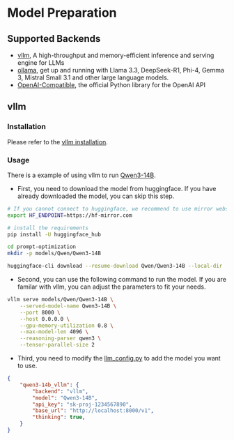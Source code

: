 # Model Preparation

## Supported Backends
- [vllm](https://docs.vllm.ai/en/latest/getting_started/quickstart.html), A high-throughput and memory-efficient inference and serving engine for LLMs
- [ollama](https://ollama.com/), get up and running with Llama 3.3, DeepSeek-R1, Phi-4, Gemma 3, Mistral Small 3.1 and other large language models.
- [OpenAI-Compatible](https://github.com/openai/openai-python), the official Python library for the OpenAI API

## vllm
### Installation
Please refer to the [vllm installation](https://docs.vllm.ai/en/latest/getting_started/installation/index.html).
### Usage
There is a example of using vllm to run [Qwen3-14B](https://huggingface.co/Qwen/Qwen3-14B).  
- First, you need to download the model from huggingface. If you have already downloaded the model, you can skip this step.
```bash
# If you cannot connect to huggingface, we recommend to use mirror website https://hf-mirror.com/
export HF_ENDPOINT=https://hf-mirror.com

# install the requirements
pip install -U huggingface_hub

cd prompt-optimization
mkdir -p models/Qwen/Qwen3-14B

huggingface-cli download --resume-download Qwen/Qwen3-14B --local-dir ./models/Qwen/Qwen3-14B
```
- Second, you can use the following command to run the model. If you are familar with vllm, you can adjust the parameters to fit your needs.
```bash
vllm serve models/Qwen/Qwen3-14B \
    --served-model-name Qwen3-14B \
    --port 8000 \
    --host 0.0.0.0 \
    --gpu-memory-utilization 0.8 \
    --max-model-len 4096 \
    --reasoning-parser qwen3 \
    --tensor-parallel-size 2
```
- Third, you need to modify the [llm_config.py](../src/config/llm_config.py) to add the model you want to use.
```json
{
    "qwen3-14b_vllm": {
        "backend": "vllm",
        "model": "Qwen3-14B",
        "api_key": "sk-proj-1234567890",
        "base_url": "http://localhost:8000/v1",
        "thinking": true,
    }
}
```